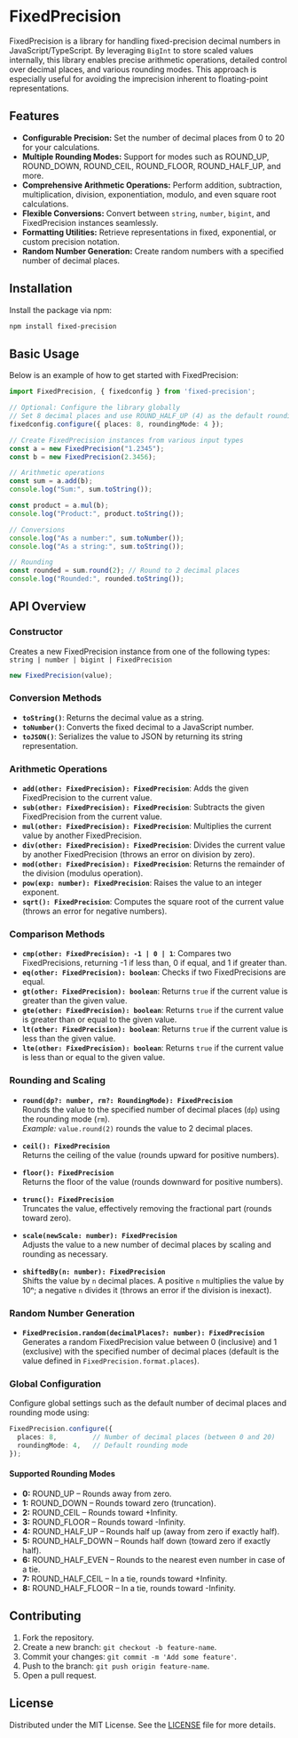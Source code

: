 # FixedPrecision

FixedPrecision is a library for handling fixed-precision decimal numbers in JavaScript/TypeScript. By leveraging `BigInt` to store scaled values internally, this library enables precise arithmetic operations, detailed control over decimal places, and various rounding modes. This approach is especially useful for avoiding the imprecision inherent to floating-point representations.

## Features

- **Configurable Precision:** Set the number of decimal places from 0 to 20 for your calculations.
- **Multiple Rounding Modes:** Support for modes such as ROUND_UP, ROUND_DOWN, ROUND_CEIL, ROUND_FLOOR, ROUND_HALF_UP, and more.
- **Comprehensive Arithmetic Operations:** Perform addition, subtraction, multiplication, division, exponentiation, modulo, and even square root calculations.
- **Flexible Conversions:** Convert between `string`, `number`, `bigint`, and FixedPrecision instances seamlessly.
- **Formatting Utilities:** Retrieve representations in fixed, exponential, or custom precision notation.
- **Random Number Generation:** Create random numbers with a specified number of decimal places.

## Installation

Install the package via npm:

```bash
npm install fixed-precision
```

## Basic Usage

Below is an example of how to get started with FixedPrecision:

```ts
import FixedPrecision, { fixedconfig } from 'fixed-precision';

// Optional: Configure the library globally
// Set 8 decimal places and use ROUND_HALF_UP (4) as the default rounding mode
fixedconfig.configure({ places: 8, roundingMode: 4 });

// Create FixedPrecision instances from various input types
const a = new FixedPrecision("1.2345");
const b = new FixedPrecision(2.3456);

// Arithmetic operations
const sum = a.add(b);
console.log("Sum:", sum.toString());

const product = a.mul(b);
console.log("Product:", product.toString());

// Conversions
console.log("As a number:", sum.toNumber());
console.log("As a string:", sum.toString());

// Rounding
const rounded = sum.round(2); // Round to 2 decimal places
console.log("Rounded:", rounded.toString());
```

## API Overview

### Constructor

Creates a new FixedPrecision instance from one of the following types:  
`string | number | bigint | FixedPrecision`

```ts
new FixedPrecision(value);
```

### Conversion Methods

- **`toString()`**: Returns the decimal value as a string.
- **`toNumber()`**: Converts the fixed decimal to a JavaScript number.
- **`toJSON()`**: Serializes the value to JSON by returning its string representation.

### Arithmetic Operations

- **`add(other: FixedPrecision): FixedPrecision`**: Adds the given FixedPrecision to the current value.
- **`sub(other: FixedPrecision): FixedPrecision`**: Subtracts the given FixedPrecision from the current value.
- **`mul(other: FixedPrecision): FixedPrecision`**: Multiplies the current value by another FixedPrecision.
- **`div(other: FixedPrecision): FixedPrecision`**: Divides the current value by another FixedPrecision (throws an error on division by zero).
- **`mod(other: FixedPrecision): FixedPrecision`**: Returns the remainder of the division (modulus operation).
- **`pow(exp: number): FixedPrecision`**: Raises the value to an integer exponent.
- **`sqrt(): FixedPrecision`**: Computes the square root of the current value (throws an error for negative numbers).

### Comparison Methods

- **`cmp(other: FixedPrecision): -1 | 0 | 1`**: Compares two FixedPrecisions, returning -1 if less than, 0 if equal, and 1 if greater than.
- **`eq(other: FixedPrecision): boolean`**: Checks if two FixedPrecisions are equal.
- **`gt(other: FixedPrecision): boolean`**: Returns `true` if the current value is greater than the given value.
- **`gte(other: FixedPrecision): boolean`**: Returns `true` if the current value is greater than or equal to the given value.
- **`lt(other: FixedPrecision): boolean`**: Returns `true` if the current value is less than the given value.
- **`lte(other: FixedPrecision): boolean`**: Returns `true` if the current value is less than or equal to the given value.

### Rounding and Scaling

- **`round(dp?: number, rm?: RoundingMode): FixedPrecision`**  
  Rounds the value to the specified number of decimal places (`dp`) using the rounding mode (`rm`).  
  _Example:_ `value.round(2)` rounds the value to 2 decimal places.

- **`ceil(): FixedPrecision`**  
  Returns the ceiling of the value (rounds upward for positive numbers).

- **`floor(): FixedPrecision`**  
  Returns the floor of the value (rounds downward for positive numbers).

- **`trunc(): FixedPrecision`**  
  Truncates the value, effectively removing the fractional part (rounds toward zero).

- **`scale(newScale: number): FixedPrecision`**  
  Adjusts the value to a new number of decimal places by scaling and rounding as necessary.

- **`shiftedBy(n: number): FixedPrecision`**  
  Shifts the value by `n` decimal places. A positive `n` multiplies the value by 10ⁿ; a negative `n` divides it (throws an error if the division is inexact).

### Random Number Generation

- **`FixedPrecision.random(decimalPlaces?: number): FixedPrecision`**  
  Generates a random FixedPrecision value between 0 (inclusive) and 1 (exclusive) with the specified number of decimal places (default is the value defined in `FixedPrecision.format.places`).

### Global Configuration

Configure global settings such as the default number of decimal places and rounding mode using:

```ts
FixedPrecision.configure({
  places: 8,         // Number of decimal places (between 0 and 20)
  roundingMode: 4,   // Default rounding mode
});
```

#### Supported Rounding Modes

- **0:** ROUND_UP – Rounds away from zero.
- **1:** ROUND_DOWN – Rounds toward zero (truncation).
- **2:** ROUND_CEIL – Rounds toward +Infinity.
- **3:** ROUND_FLOOR – Rounds toward -Infinity.
- **4:** ROUND_HALF_UP – Rounds half up (away from zero if exactly half).
- **5:** ROUND_HALF_DOWN – Rounds half down (toward zero if exactly half).
- **6:** ROUND_HALF_EVEN – Rounds to the nearest even number in case of a tie.
- **7:** ROUND_HALF_CEIL – In a tie, rounds toward +Infinity.
- **8:** ROUND_HALF_FLOOR – In a tie, rounds toward -Infinity.

## Contributing

1. Fork the repository.
2. Create a new branch: `git checkout -b feature-name`.
3. Commit your changes: `git commit -m 'Add some feature'`.
4. Push to the branch: `git push origin feature-name`.
5. Open a pull request.

## License

Distributed under the MIT License. See the [LICENSE](LICENSE) file for more details.
